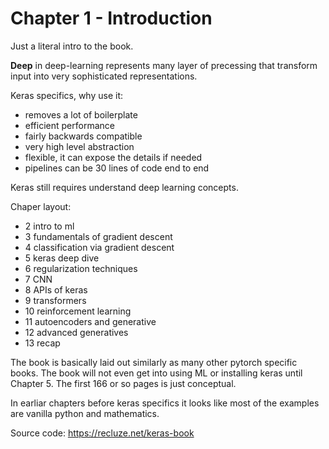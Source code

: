# Chapter 1 - Introduction

Just a literal intro to the book.

**Deep** in deep-learning represents many layer of precessing that transform input into very sophisticated representations.

Keras specifics, why use it:

- removes a lot of boilerplate
- efficient performance
- fairly backwards compatible
- very high level abstraction
- flexible, it can expose the details if needed
- pipelines can be 30 lines of code end to end

Keras still requires understand deep learning concepts.

Chaper layout:

- 2 intro to ml
- 3 fundamentals of gradient descent
- 4 classification via gradient descent
- 5 keras deep dive
- 6 regularization techniques
- 7 CNN
- 8 APIs of keras
- 9 transformers
- 10 reinforcement learning
- 11 autoencoders and generative 
- 12 advanced generatives
- 13 recap

The book is basically laid out similarly as many other pytorch specific books. The book will not even get into using ML or installing keras until Chapter 5. The first 166 or so pages is just conceptual.

In earliar chapters before keras specifics it looks like most of the examples are vanilla python and mathematics. 

Source code: https://recluze.net/keras-book

